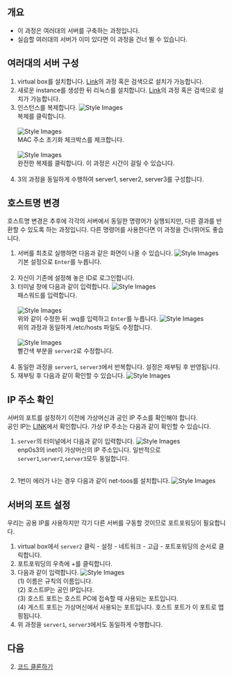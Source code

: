 ## 개요
- 이 과정은 여러대의 서버를 구축하는 과정입니다.
- 실습할 여러대의 서버가 이미 있다면 이 과정을 건너 뛸 수 있습니다.

## 여러대의 서버 구성
1. virtual box를 설치합니다. [Link](https://blog.naver.com/alice_k106/220967706683)의 과정 혹은 검색으로 설치가 가능합니다.
2. 새로운 instance를 생성한 뒤 리눅스를 설치합니다. [Link](https://blog.naver.com/qwe6168/221180446515)의 과정 혹은 검색으로 설치가 가능합니다.
3. 인스턴스를 복제합니다.
  ![Style Images](https://github.com/BJ-Lim/SystemProgramming/blob/master/captures/tutorial_01_install_01.jpg)</br>
  복제를 클릭합니다.</br></br>
  ![Style Images](https://github.com/BJ-Lim/SystemProgramming/blob/master/captures/tutorial_01_install_02.jpg)</br>
  MAC 주소 초기화 체크박스를 체크합니다.</br></br>
  ![Style Images](https://github.com/BJ-Lim/SystemProgramming/blob/master/captures/tutorial_01_install_03.jpg)</br>
  완전한 복제를 클릭합니다. 이 과정은 시간이 걸릴 수 있습니다.</br></br>
4. 3의 과정을 동일하게 수행하여 server1, server2, server3를 구성합니다.

## 호스트명 변경
호스트명 변경은 추후에 각각의 서버에서 동일한 명령어가 실행되지만, 다른 결과를 반환할 수 있도록 하는 과정입니다. 다른 명령어를 사용한다면 이 과정을 건너뛰어도 좋습니다.
1. 서버를 최초로 실행하면 다음과 같은 화면이 나올 수 있습니다.
  ![Style Images](https://github.com/BJ-Lim/SystemProgramming/blob/master/captures/tutorial_01_install_04.jpg)</br>
  기본 설정으로 ```Enter```를 누릅니다.</br></br>
2. 자신이 기존에 설정해 놓은 ID로 로그인합니다.
3. 터미널 창에 다음과 같이 입력합니다.
  ![Style Images](https://github.com/BJ-Lim/SystemProgramming/blob/master/captures/tutorial_01_install_05.jpg)</br>
  패스워드를 입력합니다.</br></br>
  ![Style Images](https://github.com/BJ-Lim/SystemProgramming/blob/master/captures/tutorial_01_install_06.jpg)</br>
  위와 같이 수정한 뒤 :wq를 입력하고 ```Enter```를 누릅니다.
  ![Style Images](https://github.com/BJ-Lim/SystemProgramming/blob/master/captures/tutorial_01_install_07.jpg)</br>
  위의 과정과 동일하게 /etc/hosts 파일도 수정합니다.</br></br>
  ![Style Images](https://github.com/BJ-Lim/SystemProgramming/blob/master/captures/tutorial_01_install_08.jpg)</br>
  빨간색 부분을 ```server2```로 수정합니다.</br></br>
4. 동일한 과정을 ```server1```, ```server3```에서 반복합니다. 설정은 재부팅 후 반영됩니다.
5. 재부팅 후 다음과 같이 확인할 수 있습니다.
  ![Style Images](https://github.com/BJ-Lim/SystemProgramming/blob/master/captures/tutorial_01_install_09.jpg)</br>

## IP 주소 확인
서버의 포트를 설정하기 이전에 가상머신과 공인 IP 주소를 확인해야 합니다.</br>
공인 IP는 [LINK](http://www.findip.kr/)에서 확인합니다. 가상 IP 주소는 다음과 같이 확인할 수 있습니다.
1. ```server```의 터미널에서 다음과 같이 입력합니다.
  ![Style Images](https://github.com/BJ-Lim/SystemProgramming/blob/master/captures/tutorial_01_install_10.jpg)</br>
  enp0s3의 inet이 가상머신의 IP 주소입니다. 일반적으로 `server1`,`server2`,`server3`모두 동일합니다.</br></br>
  
2. 1번이 에러가 나는 경우 다음과 같이 net-toos를 설치합니다.
  ![Style Images](https://github.com/BJ-Lim/SystemProgramming/blob/master/captures/tutorial_01_install_11.jpg)</br>


## 서버의 포트 설정
우리는 공용 IP를 사용하지만 각기 다른 서버를 구동할 것이므로 포트포워딩이 필요합니다. 
1. virtual box에서 ```server2``` 클릭 - 설정 - 네트워크 - 고급 - 포트포워딩의 순서로 클릭합니다.
2. 포트포워딩의 우측에 +를 클릭합니다.
3. 다음과 같이 입력합니다.
  ![Style Images](https://github.com/BJ-Lim/SystemProgramming/blob/master/captures/tutorial_01_install_12.jpg)</br>
  (1) 이름은 규칙의 이름입니다.</br>
  (2) 호스트IP는 공인 IP입니다.</br>
  (3) 호스트 포트는 호스트 PC에 접속할 때 사용되는 포트입니다.</br>
  (4) 게스트 포트는 가상머신에서 사용되는 포트입니다. 호스트 포트가 이 포트로 맵핑됩니다.</br>
4. 위 과정을 `server1`, `server3`에서도 동일하게 수행합니다.

## 다음
2. [코드 클론하기](https://github.com/BJ-Lim/SystemProgramming/blob/master/tutorial/02_clone_code.md)
